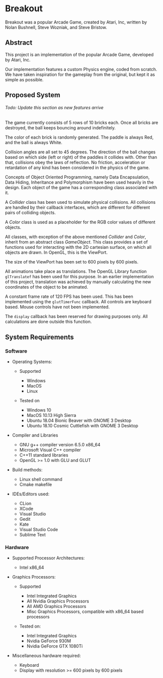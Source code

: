 # Breakout
Breakout was a popular Arcade Game, created by Atari, Inc, written by  Nolan Bushnell, Steve Wozniak, and Steve Bristow.
## Abstract
This project is an implementation of the popular Arcade Game, developed by Atari, Inc.

Our implementation features a custom Physics engine, coded from scratch. We have taken inspiration for the gameplay from the original, but kept it as simple as possible.

## Proposed System
###### Todo: Update this section as new features arrive
 
The game currently consists of 5 rows of 10 bricks each. Once all bricks are destroyed, the ball keeps bouncing around indefinitely.

The color of each brick is randomly generated. The paddle is always Red, and the ball is always White.

Collision angles are all set to 45 degrees. The direction of the ball changes based on which side (left or right) of the paddles it collides with.
Other than that, collisions obey the laws of reflection. No friction, acceleration or retardation of any kind has been considered in the physics of the game.

Concepts of Object Oriented Programming, namely Data Encapsulation, Data Hiding, Inheritance and Polymorphism have been used heavily in the design. Each object of the game has a corresponding class associated with it.

A _Collider_ class has been used to simulate physical collisions. All collisions are handled by their callback interfaces, which are different for different pairs of colliding objects.

A _Color_ class is used as a placeholder for the RGB color values of different objects.

All classes, with exception of the above mentioned _Collider_ and _Color_, inherit from an abstract class _GameObject_. This class provides a set of functions used for interacting with the 2D cartesian surface, on which all objects are drawn. In OpenGL, this is the ViewPort.

The size of the ViewPort has been set to 600 pixels by 600 pixels.

All animations take place as translations. The OpenGL Library function `glTranslatef` has been used for this purpose. In an earlier implementation of this project, translation was achieved by manually calculating the new coordinates of the object to be animated.

A constant frame rate of 120 FPS has been used. This has been implemented using the `glutTimerFunc` callback. All controls are keyboard based. Mouse controls have not been implemented.

The `display` callback has been reserved for drawing purposes only. All calculations are done outside this function.

## System Requirements
### Software

- Operating Systems:
  - Supported
    - Windows
    - MacOS
    - Linux
    
  - Tested on
    - Windows 10
    - MacOS 10.13 High Sierra
    - Ubuntu 18.04 Bionic Beaver with GNOME 3 Desktop
    - Ubuntu 18.10 Cosmic Cuttlefish with GNOME 3 Desktop
    
- Compiler and Libraries
  - GNU g++ compiler version 6.5.0 x86_64
  - Microsoft Visual C++ compiler
  - C++11 standard libraries
  - OpenGL >= 1.0 with GLU and GLUT
  
- Build methods:
  - Linux shell command
  - Cmake makefile

- IDEs/Editors used:
  - CLion
  - XCode
  - Visual Studio
  - Gedit
  - Kate
  - Visual Studio Code
  - Sublime Text
  
### Hardware

- Supported Processor Architectures:
  - Intel x86_64
    
- Graphics Processors:
  - Supported
    - Intel Integrated Graphics
    - All Nvidia Graphics Processors
    - All AMD Graphics Processors
    - Misc Graphics Processors, compatible with x86_64 based processors
  
  - Tested on:
    - Intel Integrated Graphics
    - Nvidia GeForce 930M
    - Nvidia GeForce GTX 1080Ti
    
 - Miscellaneous hardware required:
   - Keyboard
   - Display with resolution >= 600 pixels by 600 pixels